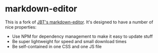 # markdown-editor

This is a fork of [JBT's markdown-editor](https://github.com/jbt/markdown-editor). It's designed to have a number of nice properties:

- Use NPM for dependency management to make it easy to update stuff
- Be super lightweight for speed and small download times
- Be self-contained in one CSS and one JS file
